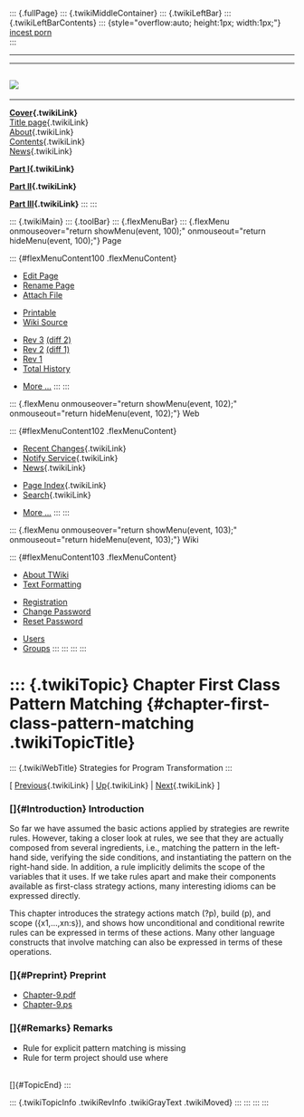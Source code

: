 ::: {.fullPage}
::: {.twikiMiddleContainer}
::: {.twikiLeftBar}
::: {.twikiLeftBarContents}
::: {style="overflow:auto; height:1px; width:1px;"}
[incest porn](http://sexpace.net/)\
:::

------------------------------------------------------------------------

  -----------------------------------------------------------------------------
  [![](../pub/Stratego/StrategoLogo/StrategoLogoTextless-100px.png)](WebHome)
  -----------------------------------------------------------------------------

------------------------------------------------------------------------

**[Cover](WebHome){.twikiLink}**\
[Title page](TitlePage){.twikiLink}\
[About](AboutThisBook){.twikiLink}\
[Contents](TableOfContents){.twikiLink}\
[News](WebNews){.twikiLink}

**[Part I](PartI){.twikiLink}**

**[Part II](PartII){.twikiLink}**

**[Part III](PartIII){.twikiLink}**
:::
:::

::: {.twikiMain}
::: {.toolBar}
::: {.flexMenuBar}
::: {.flexMenu onmouseover="return showMenu(event, 100);" onmouseout="return hideMenu(event, 100);"}
Page

::: {#flexMenuContent100 .flexMenuContent}
-   [Edit
    Page](http://www.program-transformation.org/edit/Book/ChapterFirstClassPatternMatching?t=1536827725)
-   [Rename
    Page](http://www.program-transformation.org/rename/Book/ChapterFirstClassPatternMatching)
-   [Attach
    File](http://www.program-transformation.org/attach/Book/ChapterFirstClassPatternMatching)

<!-- -->

-   [Printable](http://www.program-transformation.org/view/Book/ChapterFirstClassPatternMatching?skin=print.pattern)
-   [Wiki
    Source](http://www.program-transformation.org/view/Book/ChapterFirstClassPatternMatching?skin=text&raw=on&contenttype=text/plain)

<!-- -->

-   [Rev
    3](http://www.program-transformation.org/view/Book/ChapterFirstClassPatternMatching?rev=1.3)
    [(diff 2)](http://www.program-transformation.org/rdiff/Book/ChapterFirstClassPatternMatching?rev1=1.3&rev2=1.2)
-   [Rev
    2](http://www.program-transformation.org/view/Book/ChapterFirstClassPatternMatching?rev=1.2)
    [(diff 1)](http://www.program-transformation.org/rdiff/Book/ChapterFirstClassPatternMatching?rev1=1.2&rev2=1.1)
-   [Rev
    1](http://www.program-transformation.org/view/Book/ChapterFirstClassPatternMatching?rev=1.1)
-   [Total
    History](http://www.program-transformation.org/rdiff/Book/ChapterFirstClassPatternMatching)

<!-- -->

-   [More
    \...](http://www.program-transformation.org/oops/Book/ChapterFirstClassPatternMatching?template=oopsmore&param1=1.3&param2=1.3)
:::
:::

::: {.flexMenu onmouseover="return showMenu(event, 102);" onmouseout="return hideMenu(event, 102);"}
Web

::: {#flexMenuContent102 .flexMenuContent}
-   [Recent Changes](WebChanges){.twikiLink}
-   [Notify Service](WebNotify){.twikiLink}
-   [News](WebNews){.twikiLink}

<!-- -->

-   [Page Index](WebIndex){.twikiLink}
-   [Search](WebSearch){.twikiLink}

<!-- -->

-   [More
    \...](http://www.program-transformation.org/oops/Book/ChapterFirstClassPatternMatching?template=oopsmore&param1=1.3&param2=1.3)
:::
:::

::: {.flexMenu onmouseover="return showMenu(event, 103);" onmouseout="return hideMenu(event, 103);"}
Wiki

::: {#flexMenuContent103 .flexMenuContent}
-   [About
    TWiki](http://www.program-transformation.org/view/TWiki/WebHome)
-   [Text
    Formatting](http://www.program-transformation.org/view/TWiki/TextFormattingRules)

<!-- -->

-   [Registration](http://www.program-transformation.org/view/TWiki/TWikiRegistration)
-   [Change
    Password](http://www.program-transformation.org/view/TWiki/ChangePassword)
-   [Reset
    Password](http://www.program-transformation.org/view/TWiki/ResetPassword)

<!-- -->

-   [Users](http://www.program-transformation.org/view/Main/TWikiUsers)
-   [Groups](http://www.program-transformation.org/view/Main/TWikiGroups)
:::
:::
:::
:::

::: {.twikiTopic}
Chapter First Class Pattern Matching {#chapter-first-class-pattern-matching .twikiTopicTitle}
====================================

::: {.twikiWebTitle}
Strategies for Program Transformation
:::

\[ [Previous](ChapterComposingStrategies){.twikiLink} \|
[Up](PartIII){.twikiLink} \|
[Next](ChapterGenericTraversalStrategies){.twikiLink} \]

### []{#Introduction} Introduction

So far we have assumed the basic actions applied by strategies are
rewrite rules. However, taking a closer look at rules, we see that they
are actually composed from several ingredients, i.e., matching the
pattern in the left-hand side, verifying the side conditions, and
instantiating the pattern on the right-hand side. In addition, a rule
implicitly delimits the scope of the variables that it uses. If we take
rules apart and make their components available as first-class strategy
actions, many interesting idioms can be expressed directly.

This chapter introduces the strategy actions match (?p), build (p), and
scope ({x1,\...,xn:s}), and shows how unconditional and conditional
rewrite rules can be expressed in terms of these actions. Many other
language constructs that involve matching can also be expressed in terms
of these operations.

### []{#Preprint} Preprint

-   [Chapter-9.pdf](http://www.cs.uu.nl/~visser/book/Chapter-9.pdf)
-   [Chapter-9.ps](http://www.cs.uu.nl/~visser/book/Chapter-9.ps)

### []{#Remarks} Remarks

-   Rule for explicit pattern matching is missing
-   Rule for term project should use where

\
[]{#TopicEnd}
:::

::: {.twikiTopicInfo .twikiRevInfo .twikiGrayText .twikiMoved}
:::
:::
:::
:::
